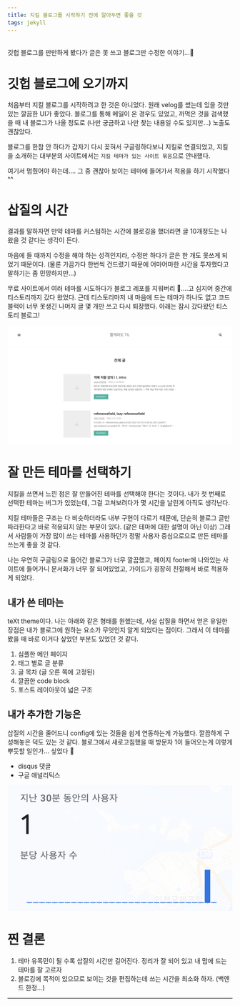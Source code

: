 ```yaml
---
title: 지킬 블로그를 시작하기 전에 알아두면 좋을 것
tags: jekyll
---
```


<br/>
깃헙 블로그를 만만하게 봤다가 글은 못 쓰고 블로그만 수정한 이야기...🥲<br/>
<!--more-->

# 깃헙 블로그에 오기까지

처음부터 지킬 블로그를 시작하려고 한 것은 아니었다.
원래 velog를 썼는데 있을 것만 있는 깔끔한 UI가 좋았다.
블로그를 통해 메일이 온 경우도 있었고, 까먹은 것을 검색했을 때 내 블로그가 나올 정도로 (나만 궁금하고 나만 찾는 내용일 수도 있지만...) 노출도 괜찮았다.
<br/>

블로그를 한참 안 하다가 갑자기 다시 꽂혀서 구글링하다보니 지킬로 연결되었고, 지킬을 소개하는 대부분의 사이트에서는 `지킬 테마가 있는 사이트 묶음`으로 안내했다.

여기서 멈췄어야 하는데.... 그 중 괜찮아 보이는 테마에 들어가서 적용을 하기 시작했다^^

# 삽질의 시간

결과를 말하자면 만약 테마를 커스텀하는 시간에 블로깅을 했더라면 글 10개정도는 나왔을 것 같다는 생각이 든다.

마음에 들 때까지 수정을 해야 하는 성격인지라, 수정만 하다가 글은 한 개도 못쓰게 되었기 때문이다. (물론 가끔가다 한번씩 건드렸기 때문에 어마어마한 시간을 투자했다고 말하기는 좀 민망하지만...)


무료 사이트에서 여러 테마를 시도하다가 블로그 레포를 지워버리 🙂....고 심지어 중간에 티스토리까지 갔다 왔었다. 근데 티스토리마저 내 마음에 드는 테마가 하나도 없고
코드 블럭이 너무 못생긴 나머지 글 몇 개만 쓰고 다시 퇴장했다. 아래는 잠시 갔다왔던 티스토리 블로그!

![ugly_blog](/assets/images/ugly_blog.png)

# 잘 만든 테마를 선택하기
지킬을 쓰면서 느낀 점은 잘 만들어진 테마를 선택해야 한다는 것이다. 내가 첫 번째로 선택한 테마는 버그가 있었는데, 그걸 고쳐보려다가 몇 시간을 날린게 아직도 생각난다.

지킬 테마들은 구조는 다 비슷하더라도 내부 구현이 다르기 때문에, 단순히 블로그 글만 따라한다고 바로 적용되지 않는 부분이 있다. (같은 테마에 대한 설명이 아닌 이상)
그래서 사람들이 가장 많이 쓰는 테마를 사용하던가 정말 사용자 중심으로으로 만든 테마를 쓰는게 좋을 것 같다.

나는 우연히 구글링으로 들어간 블로그가 너무 깔끔했고, 페이지 footer에 나와있는 사이트에 들어가니 문서화가 너무 잘 되어있었고, 가이드가 굉장히 친절해서 바로 적용하게 되었다.


## 내가 쓴 테마는
teXt theme이다. 나는 아래와 같은 형태를 원했는데,
사실 삽질을 하면서 얻은 유일한 장점은 내가 블로그에 원하는 요소가 무엇인지 알게 되었다는 점이다. 그래서 이 테마를 봤을 때 바로 이거다 싶었던 부분도 있었던 것 같다.


1. 심플한 메인 페이지
2. 태그 별로 글 분류
3. 글 목차 (글 오른 쪽에 고정된)
4. 깔끔한 code block
5. 포스트 레이아웃이 넓은 구조

## 내가 추가한 기능은
삽질의 시간을 줄어드니 config에 있는 것들을 쉽게 연동하는게 가능했다. 깔끔하게 구성해놓은 덕도 있는 것 같다.
블로그에서 새로고침했을 때 방문자 1이 들어오는게 이렇게 뿌듯할 일인가... 싶었다 🥺

- disqus 댓글
- 구글 애널리틱스

![counting_me](/assets/images/counting_me.png)

# 찐 결론
1. 테마 유목민이 될 수록 삽질의 시간만 길어진다. 정리가 잘 되어 있고 내 맘에 드는 테마를 잘 고르자
2. 블로깅에 목적이 있으므로 보이는 것을 편집하는데 쓰는 시간을 최소화 하자. (백엔드 한정...)

---
